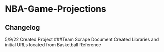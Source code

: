 # NBA-Game-Projections

## Changelog
   
   5/9/22 
   Created Project
   ###Team Scrape
        Document Created
        Libraries and initial URLs located from Basketball Reference
   
   
   

